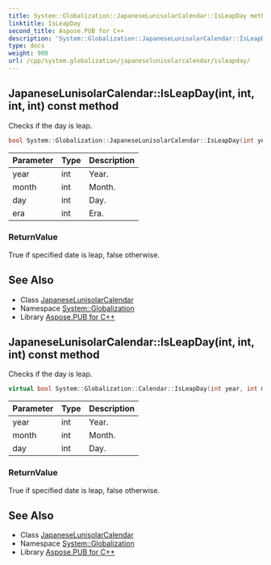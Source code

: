 ```yaml
---
title: System::Globalization::JapaneseLunisolarCalendar::IsLeapDay method
linktitle: IsLeapDay
second_title: Aspose.PUB for C++
description: 'System::Globalization::JapaneseLunisolarCalendar::IsLeapDay method. Checks if the day is leap in C++.'
type: docs
weight: 900
url: /cpp/system.globalization/japaneselunisolarcalendar/isleapday/
---
```

## JapaneseLunisolarCalendar::IsLeapDay(int, int, int, int) const method


Checks if the day is leap.

```cpp
bool System::Globalization::JapaneseLunisolarCalendar::IsLeapDay(int year, int month, int day, int era) const override
```


| Parameter | Type | Description |
| --- | --- | --- |
| year | int | Year. |
| month | int | Month. |
| day | int | Day. |
| era | int | Era. |

### ReturnValue

True if specified date is leap, false otherwise.

## See Also

* Class [JapaneseLunisolarCalendar](../)
* Namespace [System::Globalization](../../)
* Library [Aspose.PUB for C++](../../../)
## JapaneseLunisolarCalendar::IsLeapDay(int, int, int) const method


Checks if the day is leap.

```cpp
virtual bool System::Globalization::Calendar::IsLeapDay(int year, int month, int day) const
```


| Parameter | Type | Description |
| --- | --- | --- |
| year | int | Year. |
| month | int | Month. |
| day | int | Day. |

### ReturnValue

True if specified date is leap, false otherwise.

## See Also

* Class [JapaneseLunisolarCalendar](../)
* Namespace [System::Globalization](../../)
* Library [Aspose.PUB for C++](../../../)
